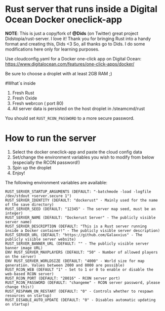 # Rust server that runs inside a Digital Ocean Docker oneclick-app

**NOTE**: 
This is just a copy/fork of **@Dids** (on Twitter) great project Didstopia/rust-server. 
I love it! Thank you for bringing Rust into a handy format and creating this, Dids <3
So, all thanks go to Dids. I do some modifications here only for learning purposes.

Use cloudconfig.yaml for a Docker one-click app on Digital Ocean:
https://www.digitalocean.com/features/one-click-apps/docker/

Be sure to choose a droplet with at least 2GB RAM ;)

#What´s inside
1. Fresh Rust
2. Fresh Oxide
3. Fresh webrcon ( port 80)
4. All server data is persisted on the host droplet in /steamcmd/rust

You should set ```RUST_RCON_PASSWORD``` to a more secure password.

# How to run the server
1. Select the docker oneclick-app and paste the cloud config data
2. Set/change the environment variables you wish to modify from below (especially the RCON password!)
3. Spin up the droplet
4. Enjoy!

The following environment variables are available:
```
RUST_SERVER_STARTUP_ARGUMENTS (DEFAULT: "-batchmode -load -logfile /dev/stdout +server.secure 1")
RUST_SERVER_IDENTITY (DEFAULT: "dockerust" - Mainly used for the name of the save directory)
RUST_SERVER_SEED (DEFAULT: "12345" - The server map seed, must be an integer)
RUST_SERVER_NAME (DEFAULT: "Dockerust Server" - The publicly visible server name)
RUST_SERVER_DESCRIPTION (DEFAULT: "This is a Rust server running inside a Docker container!" - The publicly visible server description)
RUST_SERVER_URL (DEFAULT: "https://github.com/Galaxxius" - The publicly visible server website)
RUST_SERVER_BANNER_URL (DEFAULT: "" - The publicly visible server banner image URL)
ENV RUST_SERVER_MAXPLAYERS (DEFAULT: "50" - Number of allowed players on the server)
ENV RUST_SERVER_WORLDSIZE (DEFAULT: "4000" - World size for map generation. Values between 2000 and 8000 are possible)
RUST_RCON_WEB (DEFAULT "1" - Set to 1 or 0 to enable or disable the web-based RCON server)
RUST_RCON_PORT (DEFAULT: "28016" - RCON server port)
RUST_RCON_PASSWORD (DEFAULT: "changeme" - RCON server password, please change this!)
RUST_RESPAWN_ON_RESTART (DEFAULT: "0" - Controls whether to respawn resources on startup)
RUST_DISABLE_AUTO_UPDATE (DEFAULT: "0" - Disables automatic updating on startup)
```
